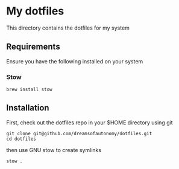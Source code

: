 # My dotfiles

This directory contains the dotfiles for my system

## Requirements

Ensure you have the following installed on your system

### Stow

```
brew install stow
```

## Installation

First, check out the dotfiles repo in your $HOME directory using git

```
git clone git@github.com/dreamsofautonomy/dotfiles.git
cd dotfiles
```

then use GNU stow to create symlinks

```
stow .
```
